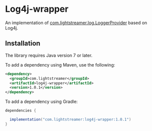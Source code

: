 # Log4j-wrapper

An implementation of [com.lightstreamer.log.LoggerProvider](https://sdk.lightstreamer.com/ls-log-adapter-java/1.0.2/api/com/lightstreamer/log/LoggerProvider.html) based on Log4j.

## Installation

The library requires Java version 7 or later.
 
To add a dependency using Maven, use the following:

```xml
<dependency>
  <groupId>com.lightstreamer</groupId>
  <artifactId>log4j-wrapper</artifactId>
  <version>1.0.1</version>
</dependency>
```

To add a dependency using Gradle:

```gradle
dependencies {

  implementation("com.lightstreamer:log4j-wrapper:1.0.1")
}
```
